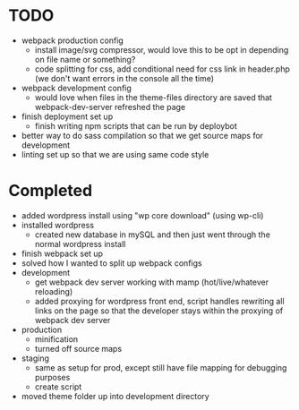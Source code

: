 # TODO
- webpack production config
  - install image/svg compressor, would love this to be opt in depending on file name or something?
  - code splitting for css, add conditional need for css link in header.php (we don't want errors in the console all the time)
- webpack development config
  - would love when files in the theme-files directory are saved that webpack-dev-server refreshed the page
- finish deployment set up
  - finish writing npm scripts that can be run by deploybot
- better way to do sass compilation so that we get source maps for development
- linting set up so that we are using same code style



# Completed
- added wordpress install using "wp core download" (using wp-cli)
- installed wordpress
  - created new database in mySQL and then just went through the normal wordpress install
- finish webpack set up
- solved how I wanted to split up webpack configs
- development
  - get webpack dev server working with mamp (hot/live/whatever reloading)
  - added proxying for wordpress front end, script handles rewriting all links on the page so that
    the developer stays within the proxying of webpack dev server
- production
  - minification
  - turned off source maps
- staging
  - same as setup for prod, except still have file mapping for debugging purposes
  - create script
- moved theme folder up into development directory
